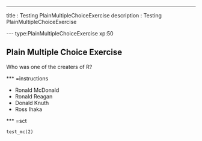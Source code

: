 ---
title       : Testing PlainMultipleChoiceExercise
description : Testing PlainMultipleChoiceExercise

--- type:PlainMultipleChoiceExercise xp:50
## Plain Multiple Choice Exercise

Who was one of the creaters of R?

*** =instructions
- Ronald McDonald
- Ronald Reagan
- Donald Knuth
- Ross Ihaka

*** =sct
```{r}
test_mc(2)
```
